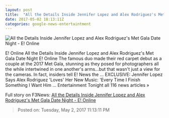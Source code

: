 ```yaml
---
layout: post
title:  "All the Details Inside Jennifer Lopez and Alex Rodriguez's Met Gala Date Night - E! Online"
date: 2017-05-02 18:13:11Z
categories: google-news-entertaintment
---
```


![All the Details Inside Jennifer Lopez and Alex Rodriguez's Met Gala Date Night - E! Online](http://akns-images.eonline.com/eol_images/Entire_Site/201741/rs_600x600-170501172206-600.Alex-Rodriguez-Jennifer-Lopez-Met-Gala.kg.050117.jpg?downsize=450:*&crop=450:350;left,top)

E! Online All the Details Inside Jennifer Lopez and Alex Rodriguez's Met Gala Date Night E! Online The famous duo made their red carpet debut as a couple at the 2017 Met Gala, stunning as they posed for photographers all the while intertwined in one another's arms...but that wasn't just a view for the cameras. In fact, insiders tell E! News the ... EXCLUSIVE: Jennifer Lopez Says Alex Rodriguez 'Loves' Her New Music: 'Every Time I Finish Something I Want Him ... Entertainment Tonight all 116 news articles »


Full story on F3News: [All the Details Inside Jennifer Lopez and Alex Rodriguez's Met Gala Date Night - E! Online](http://www.f3nws.com/n/BUkQf)

> Posted on: Tuesday, May 2, 2017 11:13:11 PM
